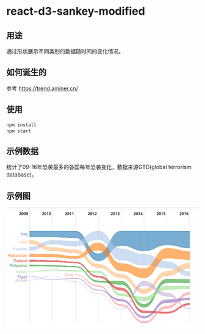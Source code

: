 # react-d3-sankey-modified

## 用途
通过形状展示不同类别的数据随时间的变化情况。

## 如何诞生的
参考 https://trend.aminer.cn/

## 使用
```
npm install
npm start
```

## 示例数据
统计了09-16年恐袭最多的各国每年恐袭变化，数据来源GTD(global terrorism database)。

## 示例图
![恐袭](https://github.com/suibianeryi/react-d3-sankey/blob/master/pic/sankey.png)
